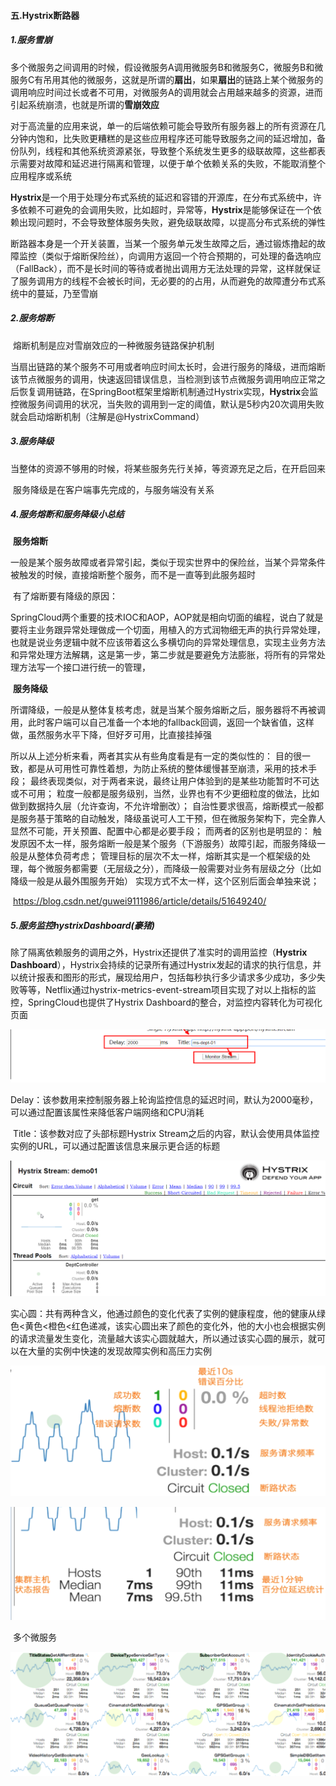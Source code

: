#### 五.Hystrix断路器

##### 1.服务雪崩

​	多个微服务之间调用的时候，假设微服务A调用微服务B和微服务C，微服务B和微服务C有吊用其他的微服务，这就是所谓的**扇出**，如果**扇出**的链路上某个微服务的调用响应时间过长或者不可用，对微服务A的调用就会占用越来越多的资源，进而引起系统崩溃，也就是所谓的**雪崩效应**

​	对于高流量的应用来说，单一的后端依赖可能会导致所有服务器上的所有资源在几分钟内饱和，比失败更糟糕的是这些应用程序还可能导致服务之间的延迟增加，备份队列，线程和其他系统资源紧张，导致整个系统发生更多的级联故障，这些都表示需要对故障和延迟进行隔离和管理，以便于单个依赖关系的失败，不能取消整个应用程序或系统

​	**Hystrix**是一个用于处理分布式系统的延迟和容错的开源库，在分布式系统中，许多依赖不可避免的会调用失败，比如超时，异常等，**Hystrix**是能够保证在一个依赖出现问题时，不会导致整体服务失败，避免级联故障，以提高分布式系统的弹性

​	断路器本身是一个开关装置，当某一个服务单元发生故障之后，通过锻炼撸起的故障监控（类似于熔断保险丝），向调用方返回一个符合预期的，可处理的备选响应（FallBack），而不是长时间的等待或者抛出调用方无法处理的异常，这样就保证了服务调用方的线程不会被长时间，无必要的的占用，从而避免的故障遭分布式系统中的蔓延，乃至雪崩

##### 2.**服务熔断**

​	熔断机制是应对雪崩效应的一种微服务链路保护机制

​	当扇出链路的某个服务不可用或者响应时间太长时，会进行服务的降级，进而熔断该节点微服务的调用，快速返回错误信息，当检测到该节点微服务调用响应正常之后恢复调用链路，在SpringBoot框架里熔断机制通过Hystrix实现，**Hystrix**会监控微服务间调用的状况，当失败的调用到一定的阈值，默认是5秒内20次调用失败就会启动熔断机制（注解是@HystrixCommand）

##### 3.服务降级

​	当整体的资源不够用的时候，将某些服务先行关掉，等资源充足之后，在开启回来

​	服务降级是在客户端事先完成的，与服务端没有关系

##### 4.服务熔断和服务降级小总结

​	**服务熔断**

​		一般是某个服务故障或者异常引起，类似于现实世界中的保险丝，当某个异常条件被触发的时候，直接熔断整个服务，而不是一直等到此服务超时

​		有了熔断要有降级的原因：

​			SpringCloud两个重要的技术IOC和AOP，AOP就是相向切面的编程，说白了就是要将主业务跟异常处理做成一个切面，用植入的方式润物细无声的执行异常处理，也就是说业务逻辑中就不应该带着这么多横切向的异常处理信息，实现主业务方法和异常处理方法解耦，这是第一步，第二步就是要避免方法膨胀，将所有的异常处理方法写一个接口进行统一的管理，

​	**服务降级**

​		所谓降级，一般是从整体复核考虑，就是当某个服务熔断之后，服务器将不再被调用，此时客户端可以自己准备一个本地的fallback回调，返回一个缺省值，这样做，虽然服务水平下降，但好歹可用，比直接挂掉强

所以从上述分析来看，两者其实从有些角度看是有一定的类似性的：
目的很一致，都是从可用性可靠性着想，为防止系统的整体缓慢甚至崩溃，采用的技术手段；
最终表现类似，对于两者来说，最终让用户体验到的是某些功能暂时不可达或不可用；
粒度一般都是服务级别，当然，业界也有不少更细粒度的做法，比如做到数据持久层（允许查询，不允许增删改）；
自治性要求很高，熔断模式一般都是服务基于策略的自动触发，降级虽说可人工干预，但在微服务架构下，完全靠人显然不可能，开关预置、配置中心都是必要手段；
而两者的区别也是明显的：
触发原因不太一样，服务熔断一般是某个服务（下游服务）故障引起，而服务降级一般是从整体负荷考虑；
管理目标的层次不太一样，熔断其实是一个框架级的处理，每个微服务都需要（无层级之分），而降级一般需要对业务有层级之分（比如降级一般是从最外围服务开始）
实现方式不太一样，这个区别后面会单独来说；

​	https://blog.csdn.net/guwei9111986/article/details/51649240/

##### 5.服务监控hystrixDashboard(豪猪)

​	除了隔离依赖服务的调用之外，Hystrix还提供了准实时的调用监控（**Hystrix  Dashboard**），Hystrix会持续的记录所有通过Hystrix发起的请求的执行信息，并以统计报表和图形的形式，展现给用户，包括每秒执行多少请求多少成功，多少失败等等，Netflix通过hystrix-metrics-event-stream项目实现了对以上指标的监控，SpringCloud也提供了Hystrix  Dashboard的整合，对监控内容转化为可视化页面

![image-20191226100526078](%E4%BA%94.Hystrix%E6%96%AD%E8%B7%AF%E5%99%A8.assets/image-20191226100526078.png)

​	Delay：该参数用来控制服务器上轮询监控信息的延迟时间，默认为2000毫秒，可以通过配置该属性来降低客户端网络和CPU消耗

​	Title：该参数对应了头部标题Hystrix  Stream之后的内容，默认会使用具体监控实例的URL，可以通过配置该信息来展示更合适的标题

![image-20191226100859695](%E4%BA%94.Hystrix%E6%96%AD%E8%B7%AF%E5%99%A8.assets/image-20191226100859695.png)

​	实心圆：共有两种含义，他通过颜色的变化代表了实例的健康程度，他的健康从绿色<黄色<橙色<红色递减，该实心圆出来了颜色的变化外，他的大小也会根据实例的请求流量发生变化，流量越大该实心圆就越大，所以通过该实心圆的展示，就可以在大量的实例中快速的发现故障实例和高压力实例

![image-20191226101407062](%E4%BA%94.Hystrix%E6%96%AD%E8%B7%AF%E5%99%A8.assets/image-20191226101407062.png)

![image-20191226101429453](%E4%BA%94.Hystrix%E6%96%AD%E8%B7%AF%E5%99%A8.assets/image-20191226101429453.png)

​	多个微服务

![image-20191226101531208](%E4%BA%94.Hystrix%E6%96%AD%E8%B7%AF%E5%99%A8.assets/image-20191226101531208.png)









